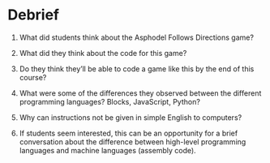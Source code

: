 # Debrief

1. What did students think about the Asphodel Follows Directions game?
2. What did they think about the code for this game?
3. Do they think they’ll be able to code a game like this by the end of this course?
4. What were some of the differences they observed between the different programming languages? Blocks, JavaScript, Python?
5. Why can instructions not be given in simple English to computers? 

6. If students seem interested, this can be an opportunity for a brief conversation about the difference between high-level programming languages and machine languages (assembly code).
